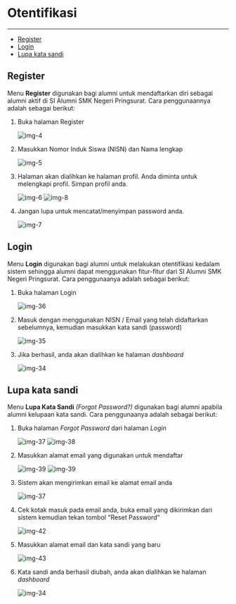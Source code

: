 # Otentifikasi

---

- [Register](#section-1)
- [Login](#section-2)
- [Lupa kata sandi](#section-3)

<a name="section-1"></a>
## Register

Menu __Register__ digunakan bagi alumni untuk mendaftarkan diri sebagai alumni aktif di SI Alumni SMK Negeri Pringsurat. Cara penggunaannya adalah sebagai berikut:

1. Buka halaman Register

	![img-4][img-4]

1. Masukkan Nomor Induk Siswa (NISN) dan Nama lengkap

	![img-5][img-5]

1. Halaman akan dialihkan ke halaman profil. Anda diminta untuk melengkapi profil. Simpan profil anda.

	![img-6][img-6]
	![img-8][img-8]

1. Jangan lupa untuk mencatat/menyimpan password anda.

	![img-7][img-7]

<a name="section-2"></a>
## Login

Menu __Login__ digunakan bagi alumni untuk melakukan otentifikasi kedalam sistem sehingga alumni dapat menggunakan fitur-fitur dari SI Alumni SMK Negeri Pringsurat. Cara penggunaanya adalah sebagai berikut:

1. Buka halaman Login

	![img-36][img-36]

1. Masuk dengan menggunakan NISN / Email yang telah didaftarkan sebelumnya, kemudian masukkan kata sandi (password)

	![img-35][img-35]

1. Jika berhasil, anda akan dialihkan ke halaman _dashboard_

	![img-34][img-34]

<a name="section-3"></a>
## Lupa kata sandi

Menu __Lupa Kata Sandi__ _(Forgot Password?)_ digunakan bagi alumni apabila alumni kelupaan kata sandi. Cara penggunaanya adalah sebagai berikut:

1. Buka halaman _Forgot Password_ dari halaman _Login_

	![img-37][img-41]
	![img-38][img-40]

1. Masukkan alamat email yang digunakan untuk mendaftar

	![img-39][img-39]
	![img-39][img-38]

1. Sistem akan mengirimkan email ke alamat email anda 

	![img-37][img-37]

1. Cek kotak masuk pada email anda, buka email yang dikirimkan dari sistem kemudian tekan tombol "Reset Password"

	![img-42][img-42]

1. Masukkan alamat email dan kata sandi yang baru

	![img-43][img-43]

1. Kata sandi anda berhasil diubah, anda akan dialihkan ke halaman _dashboard_

	![img-34][img-44]

[img-4]: /assets/res/img-4.png
[img-5]: /assets/res/img-5.png
[img-6]: /assets/res/img-6.png
[img-7]: /assets/res/img-7.png
[img-8]: /assets/res/img-8.png
[img-34]: /assets/res/img-34.png
[img-35]: /assets/res/img-35.png
[img-36]: /assets/res/img-36.png
[img-37]: /assets/res/img-37.png
[img-38]: /assets/res/img-38.png
[img-39]: /assets/res/img-39.png
[img-40]: /assets/res/img-40.png
[img-41]: /assets/res/img-41.png
[img-42]: /assets/res/img-42.png
[img-43]: /assets/res/img-43.png
[img-44]: /assets/res/img-44.png
